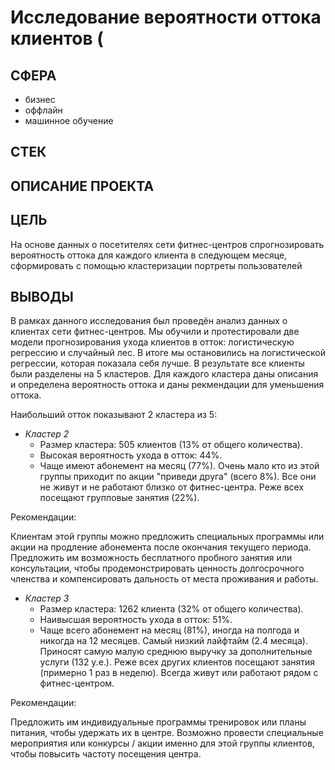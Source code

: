 # Исследование вероятности оттока клиентов (

## СФЕРА
- бизнес
- оффлайн
- машинное обучение

## СТЕК

## ОПИСАНИЕ ПРОЕКТА

## ЦЕЛЬ
На основе данных о посетителях сети фитнес-центров спрогнозировать вероятность оттока для каждого клиента в следующем месяце, сформировать с помощью кластеризации портреты пользователей

## ВЫВОДЫ
В рамках данного исследования был проведён анализ данных о клиентах сети фитнес-центров.
Мы обучили и протестировали две модели прогнозирования ухода клиентов в отток: логистическую регрессию и случайный лес. В итоге мы остановились на логистической регрессии, которая показала себя лучше.
В результате все клиенты были разделены на 5 кластеров. Для каждого кластера даны описания и определена вероятность оттока и даны рекмендации для уменьшения оттока.

Наибольший отток показывают 2 кластера из 5:
- _Кластер 2_
    - Размер кластера: 505 клиентов (13% от общего количества).
    - Высокая вероятность ухода в отток: 44%.
    - Чаще имеют абонемент на месяц (77%). Очень мало кто из этой группы приходит по акции "приведи друга" (всего 8%). Все они не живут и не работают близко от фитнес-центра. Реже всех посещают групповые занятия (22%).
 
Рекомендации:

Клиентам этой группы можно предложить специальных программы или акции на продление абонемента после окончания текущего периода.
Предложить им возможность бесплатного пробного занятия или консультации, чтобы продемонстрировать ценность долгосрочного членства и компенсировать дальность от места проживания и работы.

- _Кластер 3_
    - Размер кластера: 1262 клиента (32% от общего количества).
    - Наивысшая вероятность ухода в отток: 51%.
    - Чаще всего абонемент на месяц (81%), иногда на полгода и никогда на 12 месяцев. Самый низкий лайфтайм (2.4 месяца). Приносят самую малую среднюю выручку за дополнительные услуги (132 у.е.). Реже всех других клиентов посещают занятия (примерно 1 раз в неделю). Всегда живут или работают рядом с фитнес-центром.

Рекомендации:

Предложить им индивидуальные программы тренировок или планы питания, чтобы удержать их в центре.
Возможно провести специальные мероприятия или конкурсы / акции именно для этой группы клиентов, чтобы повысить частоту посещения центра.


